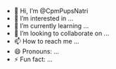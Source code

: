 - 👋 Hi, I’m @CpmPupsNatri
- 👀 I’m interested in ...
- 🌱 I’m currently learning ...
- 💞️ I’m looking to collaborate on ...
- 📫 How to reach me ...
- 😄 Pronouns: ...
- ⚡ Fun fact: ...

<!---
cpm-ayan/cpm-ayan is a ✨ special ✨ repository because its `README.md` (this file) appears on your GitHub profile.
You can click the Preview link to take a look at your changes.
--->
